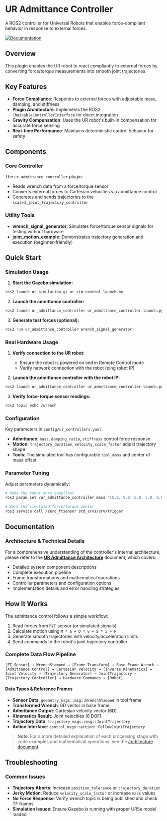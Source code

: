 # UR Admittance Controller

A ROS2 controller for Universal Robots that enables force-compliant behavior in response to external forces.

[![Documentation](https://img.shields.io/badge/Documentation-Architecture-blue)](ur_admittance_architecture.md)

## Overview

This plugin enables the UR robot to react compliantly to external forces by converting force/torque measurements into smooth joint trajectories.

## Key Features

- **Force Compliance**: Responds to external forces with adjustable mass, damping, and stiffness
- **Plugin Architecture**: Implements the ROS2 `ChainableControllerInterface` for direct integration
- **Gravity Compensation**: Uses the UR robot's built-in compensation for accurate force sensing
- **Real-time Performance**: Maintains deterministic control behavior for safety

## Components

### Core Controller

The `ur_admittance_controller` plugin:
- Reads wrench data from a force/torque sensor
- Converts external forces to Cartesian velocities via admittance control
- Generates and sends trajectories to the `scaled_joint_trajectory_controller`

### Utility Tools

- **wrench_signal_generator**: Simulates force/torque sensor signals for testing without hardware
- **joint_motion_example**: Demonstrates trajectory generation and execution (beginner-friendly)

## Quick Start

### Simulation Usage

1. **Start the Gazebo simulation:**

```bash
ros2 launch ur_simulation_gz ur_sim_control.launch.py
```

2. **Launch the admittance controller:**

```bash
ros2 launch ur_admittance_controller ur_admittance_controller.launch.py use_sim:=true
```

3. **Generate test forces (optional):**

```bash
ros2 run ur_admittance_controller wrench_signal_generator
```

### Real Hardware Usage

1. **Verify connection to the UR robot:**
   - Ensure the robot is powered on and in Remote Control mode
   - Verify network connection with the robot (ping robot IP)

2. **Launch the admittance controller with the robot IP:**

```bash
ros2 launch ur_admittance_controller ur_admittance_controller.launch.py use_sim:=false robot_ip:=192.168.1.100
```

3. **Verify force-torque sensor readings:**

```bash
ros2 topic echo /wrench
```

### Configuration

Key parameters in `config/ur_controllers.yaml`:

- **Admittance**: `mass`, `damping_ratio`, `stiffness` control force response
- **Motion**: `trajectory_duration`, `velocity_scale_factor` adjust trajectory shape
- **Tools**: The simulated tool has configurable `tool_mass` and center of mass offset

### Parameter Tuning

Adjust parameters dynamically:

```bash
# Make the robot more compliant
ros2 param set /ur_admittance_controller mass "[5.0, 5.0, 5.0, 5.0, 5.0, 5.0]"

# Zero the simulated force/torque sensor
ros2 service call /zero_ftsensor std_srvs/srv/Trigger
```

## Documentation

### Architecture & Technical Details

For a comprehensive understanding of the controller's internal architecture, please refer to the [**UR Admittance Architecture**](ur_admittance_architecture.md) document, which covers:

- Detailed system component descriptions
- Complete execution pipeline
- Frame transformations and mathematical operations
- Controller parameters and configuration options
- Implementation details and error handling strategies

## How It Works

The admittance control follows a simple workflow:

1. Read forces from F/T sensor (or simulated signals)
2. Calculate motion using `M * a + D * v + S * x = F`
3. Generate smooth trajectories with velocity/acceleration limits
4. Send commands to the robot's joint trajectory controller

### Complete Data Flow Pipeline

```
[FT Sensor] → WrenchStamped → [Frame Transform] → Base Frame Wrench → 
[Admittance Control] → Cartesian Velocity → [Inverse Kinematics] → 
Joint Velocity → [Trajectory Generator] → JointTrajectory → 
[Trajectory Controller] → Hardware Commands → [Robot]
```

#### Data Types & Reference Frames

- **Sensor Data**: `geometry_msgs::msg::WrenchStamped` in tool frame
- **Transformed Wrench**: 6D vector in base frame
- **Admittance Output**: Cartesian velocity vector (6D)
- **Kinematics Result**: Joint velocities (6 DOF)
- **Trajectory Data**: `trajectory_msgs::msg::JointTrajectory`
- **Action Interface**: `control_msgs::action::FollowJointTrajectory`

> **Note**: For a more detailed explanation of each processing stage with code examples and mathematical operations, see the [architecture document](ur_admittance_architecture.md#42-runtime-pipeline).

## Troubleshooting

### Common Issues

- **Trajectory Aborts**: Increase `position_tolerance` or `trajectory_duration` 
- **Jerky Motion**: Reduce `velocity_scale_factor` or increase `mass` values
- **No Force Response**: Verify wrench topic is being published and check TF frames
- **Simulation Issues**: Ensure Gazebo is running with proper UR5e model loaded

